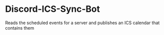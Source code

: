 # Discord-ICS-Sync-Bot
Reads the scheduled events for a server and publishes an ICS calendar that contains them
